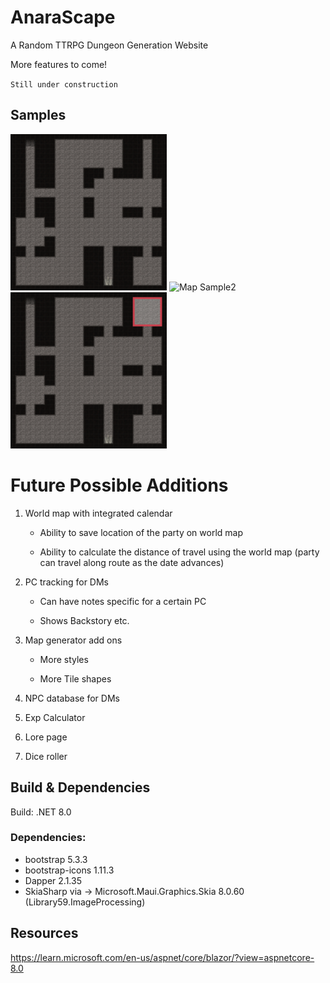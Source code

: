 # AnaraScape
A Random TTRPG Dungeon Generation Website

More features to come!

`Still under construction`

## Samples

![Map Sample1](AnaraScapeWeb/wwwroot/static/anaraSample1.png)
![Map Sample2](AnaraScapeWeb/wwwroot/static/anaraSample2.png)
![Map Sample3](AnaraScapeWeb/wwwroot/static/anaraSample3.png)


# Future Possible Additions

1. World map with integrated calendar

    - Ability to save location of the party on world map

    - Ability to calculate the distance of travel using the world map (party can travel along route as the date advances)

2. PC tracking for DMs

    - Can have notes specific for a certain PC

    - Shows Backstory etc.

3. Map generator add ons
    
    - More styles
    
    - More Tile shapes

4. NPC database for DMs

5. Exp Calculator

6. Lore page

7. Dice roller


## Build & Dependencies
 Build: .NET 8.0

### Dependencies:

 - bootstrap 5.3.3
 - bootstrap-icons 1.11.3
 - Dapper 2.1.35
 - SkiaSharp via -> Microsoft.Maui.Graphics.Skia 8.0.60 (Library59.ImageProcessing)

## Resources 

https://learn.microsoft.com/en-us/aspnet/core/blazor/?view=aspnetcore-8.0
